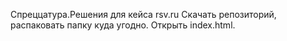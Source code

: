 Спреццатура.Решения для кейса rsv.ru
Скачать репозиторий, распаковать папку куда угодно. Открыть index.html. 
